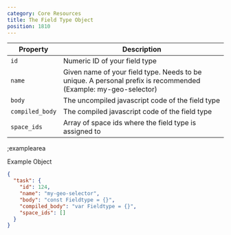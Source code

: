```yaml
---
category: Core Resources
title: The Field Type Object
position: 1810
---
```


| Property | Description |
|---|---|
| `id` | Numeric ID of your field type |
| `name` | Given name of your field type. Needs to be unique. A personal prefix is recommended (Example: my-geo-selector) |
| `body` | The uncompiled javascript code of the field type |
| `compiled_body` | The compiled javascript code of the field type |
| `space_ids` | Array of space ids where the field type is assigned to |


;examplearea

Example Object

```json
{
  "task": {
    "id": 124,
    "name": "my-geo-selector",
    "body": "const Fieldtype = {}",
    "compiled_body": "var Fieldtype = {}",
    "space_ids": []
  }
}
```
